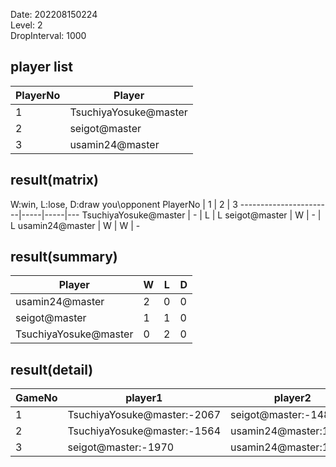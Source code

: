 Date: 202208150224  
Level: 2  
DropInterval: 1000  
## player list
PlayerNo  |  Player
----------|-----------------------
1         |  TsuchiyaYosuke@master
2         |  seigot@master
3         |  usamin24@master
## result(matrix)
W:win, L:lose, D:draw
you\opponent PlayerNo  |  1  |  2  |  3
-----------------------|-----|-----|---
TsuchiyaYosuke@master  |  -  |  L  |  L
seigot@master          |  W  |  -  |  L
usamin24@master        |  W  |  W  |  -
## result(summary)
Player                 |  W  |  L  |  D
-----------------------|-----|-----|---
usamin24@master        |  2  |  0  |  0
seigot@master          |  1  |  1  |  0
TsuchiyaYosuke@master  |  0  |  2  |  0
## result(detail)
GameNo  |  player1                      |  player2
--------|-------------------------------|-----------------------
1       |  TsuchiyaYosuke@master:-2067  |  seigot@master:-1481
2       |  TsuchiyaYosuke@master:-1564  |  usamin24@master:18092
3       |  seigot@master:-1970          |  usamin24@master:19937

